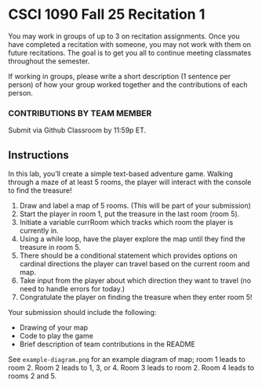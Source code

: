 # CSCI 1090 Fall 25 Recitation 1

You may work in groups of up to 3 on recitation assignments. Once you have completed a recitation with someone, you may not work with them on future recitations. The goal is to get you all to continue meeting classmates throughout the semester.

If working in groups, please write a short description (1 sentence per person) of how your group worked together and the contributions of each person.

### CONTRIBUTIONS BY TEAM MEMBER

Submit via Github Classroom by 11:59p ET.

## Instructions
In this lab, you’ll create a simple text-based adventure game. Walking through a maze of at least 5 rooms, the player will interact with the console to find the treasure!

1. Draw and label a map of 5 rooms. (This will be part of your  submission)
2. Start the player in room 1, put the treasure in the last room (room 5).
3. Initiate a variable currRoom which tracks which room the player is currently in.
4. Using a while loop, have the player explore the map until they find the treasure in room 5.  
5. There should be a conditional statement which provides options on cardinal directions the player can travel based on the current room and map.
6. Take input from the player about which direction they want to travel (no need to handle errors for today.)
7. Congratulate the player on finding the treasure when they enter room 5!

Your submission should include the following:
* Drawing of your map
* Code to play the game
* Brief description of team contributions in the README

See ```example-diagram.png``` for an example diagram of map; room 1 leads to room 2. Room 2 leads to 1, 3, or 4. Room 3 leads to room 2. Room 4 leads to rooms 2 and 5.
